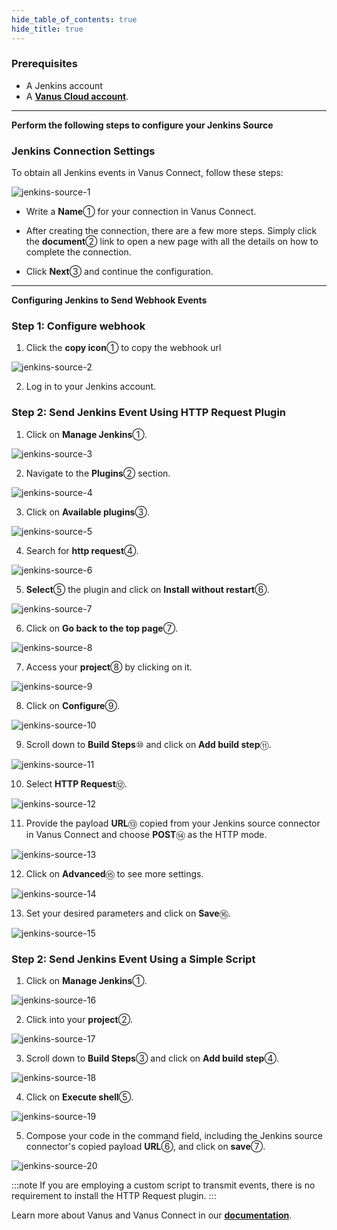 ```yaml
--- 
hide_table_of_contents: true
hide_title: true
---
```


### Prerequisites

- A Jenkins account
- A [**Vanus Cloud account**](https://cloud.vanus.ai).

---

**Perform the following steps to configure your Jenkins Source**

### Jenkins Connection Settings

To obtain all Jenkins events in Vanus Connect, follow these steps:

![jenkins-source-1](images/jenkins-source-1.webp)

- Write a **Name**① for your connection in Vanus Connect.

- After creating the connection, there are a few more steps. Simply click the **document**② link to open a new page with all the details on how to complete the connection.

- Click **Next**③ and continue the configuration.

---

**Configuring Jenkins to Send Webhook Events**

### Step 1: Configure webhook

1. Click the **copy icon**① to copy the webhook url

![jenkins-source-2](images/jenkins-source-2.webp)

2. Log in to your Jenkins account.

### Step 2: Send Jenkins Event Using HTTP Request Plugin

1. Click on **Manage Jenkins**①.

![jenkins-source-3](images/jenkins-source-3.webp)

2. Navigate to the **Plugins**② section.

![jenkins-source-4](images/jenkins-source-4.webp)

3. Click on **Available plugins**③.

![jenkins-source-5](images/jenkins-source-5.webp)

4. Search for **http request**④.

![jenkins-source-6](images/jenkins-source-6.webp)

5. **Select**⑤ the plugin and click on **Install without restart**⑥.

![jenkins-source-7](images/jenkins-source-7.webp)

6. Click on **Go back to the top page**⑦.

![jenkins-source-8](images/jenkins-source-8.webp)

7. Access your **project**⑧ by clicking on it.

![jenkins-source-9](images/jenkins-source-9.webp)

8. Click on **Configure**⑨.

![jenkins-source-10](images/jenkins-source-10.webp)

9. Scroll down to **Build Steps**⑩ and click on **Add build step**⑪.

![jenkins-source-11](images/jenkins-source-11.webp)

10. Select **HTTP Request**⑫.

![jenkins-source-12](images/jenkins-source-12.webp)

11. Provide the payload **URL**⑬ copied from your Jenkins source connector in Vanus Connect and choose **POST**⑭ as the HTTP mode.

![jenkins-source-13](images/jenkins-source-13.webp)

12. Click on **Advanced**⑮ to see more settings.

![jenkins-source-14](images/jenkins-source-14.webp)

13. Set your desired parameters and click on **Save**⑯.

![jenkins-source-15](images/jenkins-source-15.webp)

### Step 2: Send Jenkins Event Using a Simple Script

1. Click on **Manage Jenkins**①.

![jenkins-source-16](images/jenkins-source-16.webp)

2. Click into your **project**②.

![jenkins-source-17](images/jenkins-source-17.webp)

3. Scroll down to **Build Steps**③ and click on **Add build step**④.

![jenkins-source-18](images/jenkins-source-18.webp)

4. Click on **Execute shell**⑤.

![jenkins-source-19](images/jenkins-source-19.webp)

5. Compose your code in the command field, including the Jenkins source connector's copied payload **URL**⑥, and click on **save**⑦.

![jenkins-source-20](images/jenkins-source-20.webp)

:::note
If you are employing a custom script to transmit events, there is no requirement to install the HTTP Request plugin.
:::

Learn more about Vanus and Vanus Connect in our [**documentation**](https://docs.vanus.ai).
